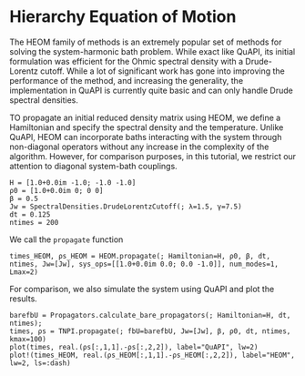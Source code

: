 # Hierarchy Equation of Motion

The HEOM family of methods is an extremely popular set of methods for solving the system-harmonic bath problem. While exact like QuAPI, its initial formulation was efficient for the Ohmic spectral density with a Drude-Lorentz cutoff. While a lot of significant work has gone into improving the performance of the method, and increasing the generality, the implementation in QuAPI is currently quite basic and can only handle Drude spectral densities.

TO propagate an initial reduced density matrix using HEOM, we define a Hamiltonian and specify the spectral density and the temperature. Unlike QuAPI, HEOM can incorporate baths interacting with the system through non-diagonal operators without any increase in the complexity of the algorithm. However, for comparison purposes, in this tutorial, we restrict our attention to diagonal system-bath couplings.

```@example heom
H = [1.0+0.0im -1.0; -1.0 -1.0]
ρ0 = [1.0+0.0im 0; 0 0]
β = 0.5
Jw = SpectralDensities.DrudeLorentzCutoff(; λ=1.5, γ=7.5)
dt = 0.125
ntimes = 200
```

We call the `propagate` function
```@example heom
times_HEOM, ρs_HEOM = HEOM.propagate(; Hamiltonian=H, ρ0, β, dt, ntimes, Jw=[Jw], sys_ops=[[1.0+0.0im 0.0; 0.0 -1.0]], num_modes=1, Lmax=2)
```

For comparison, we also simulate the system using QuAPI and plot the results.
```@example heom
barefbU = Propagators.calculate_bare_propagators(; Hamiltonian=H, dt, ntimes);
times, ρs = TNPI.propagate(; fbU=barefbU, Jw=[Jw], β, ρ0, dt, ntimes, kmax=100)
plot(times, real.(ρs[:,1,1].-ρs[:,2,2]), label="QuAPI", lw=2)
plot!(times_HEOM, real.(ρs_HEOM[:,1,1].-ρs_HEOM[:,2,2]), label="HEOM", lw=2, ls=:dash)
```